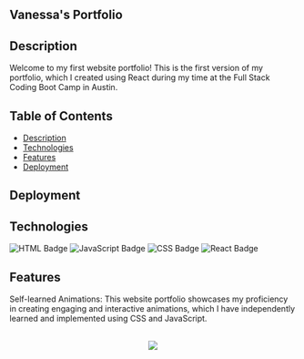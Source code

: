 ## Vanessa's Portfolio

## Description
Welcome to my first website portfolio! This is the first version of my portfolio, which I created using React during my time at the Full Stack Coding Boot Camp in Austin.

## Table of Contents
- [Description](#description)  
- [Technologies](#technologies)   
- [Features](#features) 
- [Deployment](#deployment)

## Deployment

## Technologies
![HTML Badge](https://img.shields.io/badge/HTML5-E34F26?style=for-the-badge&logo=html5&logoColor=white "")
![JavaScript Badge](https://img.shields.io/badge/JavaScript-323330?style=for-the-badge&logo=javascript&logoColor=F7DF1E "")
![CSS Badge](https://img.shields.io/badge/CSS3-1572B6?style=for-the-badge&logo=css3&logoColor=white "")
![React Badge](https://img.shields.io/badge/React-20232A?style=for-the-badge&logo=react&logoColor=61DAFB)

## Features
Self-learned Animations: This website portfolio showcases my proficiency in creating engaging and interactive animations, which I have independently learned and implemented using CSS and JavaScript.

<br/>  
<div style="text-align:center">
    <a href="https://www.buymeacoffee.com/vnessamaldB" target="_blank" style="display: inline-block;">
        <img 
            src="https://img.shields.io/badge/Donate-Buy%20Me%20A%20Coffee-orange.svg?style=flat-square&logo=buymeacoffee" 
            />
        </a></div>
<br />
